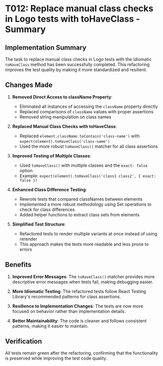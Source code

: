 # T012: Replace manual class checks in Logo tests with toHaveClass - Summary

## Implementation Summary

The task to replace manual class checks in Logo tests with the idiomatic `toHaveClass` method has been successfully completed. This refactoring improves the test quality by making it more standardized and resilient.

## Changes Made

1. **Removed Direct Access to className Property**:
   - Eliminated all instances of accessing the `className` property directly
   - Replaced comparisons of `className` values with proper assertions
   - Removed string manipulation on class names

2. **Replaced Manual Class Checks with toHaveClass**:
   - Replaced `element.className.toContain('class-name')` with `expect(element).toHaveClass('class-name')`
   - Used the more robust `toHaveClass()` matcher for all class assertions

3. **Improved Testing of Multiple Classes**:
   - Used `toHaveClass()` with multiple classes and the `exact: false` option
   - Example: `expect(element).toHaveClass('class1 class2', { exact: false })`

4. **Enhanced Class Difference Testing**:
   - Rewrote tests that compared classNames between elements
   - Implemented a more robust methodology using Set operations to check for class differences
   - Added helper functions to extract class sets from elements

5. **Simplified Test Structure**:
   - Refactored tests to render multiple variants at once instead of using rerender
   - This approach makes the tests more readable and less prone to errors

## Benefits

1. **Improved Error Messages**: The `toHaveClass()` matcher provides more descriptive error messages when tests fail, making debugging easier.

2. **More Idiomatic Testing**: The refactored tests follow React Testing Library's recommended patterns for class assertions.

3. **Resilience to Implementation Changes**: The tests are now more focused on behavior rather than implementation details.

4. **Better Maintainability**: The code is cleaner and follows consistent patterns, making it easier to maintain.

## Verification

All tests remain green after the refactoring, confirming that the functionality is preserved while improving the test code quality.